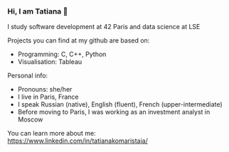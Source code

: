 ### Hi, I am Tatiana 👋

I study software development at 42 Paris and data science at LSE

Projects you can find at my github are based on:
- Programming: C, C++, Python
- Visualisation: Tableau

Personal info:
- Pronouns: she/her
- I live in Paris, France
- I speak Russian (native), English (fluent), French (upper-intermediate)
- Before moving to Paris, I was working as an investment analyst in Moscow

You can learn more about me: https://www.linkedin.com/in/tatianakomaristaia/ 
